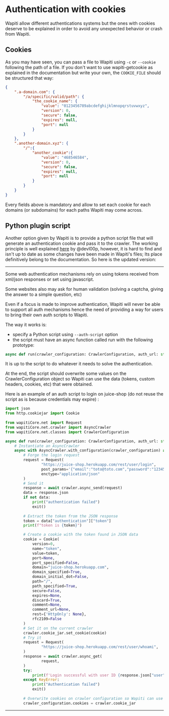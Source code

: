 # Authentication with cookies
Wapiti allow different authentications systems but the ones with cookies deserve to be explained in order to avoid any unexpected behavior or crash from Wapiti. 

## Cookies
As you may have seen, you can pass a file to Wapiti using ``-c`` or ``--cookie`` following the path of a file. If you don't want to use wapiti-getcookie as explained in the documentation but write your own, the ``COOKIE_FILE`` should be structured that way:
```JSON
{
    ".a-domain.com": {
        "/a/specific/valid/path": {
            "the_cookie_name": {
                "value": "0123456789abcdefghijklmnopqrstuvwxyz",
                "version": 0,
                "secure": false,
                "expires": null,
                "port": null
            }
        }
    },
    ".another-domain.xyz": {
        "/":{
            "another_cookie":{
                "value": "468546584",
                "version": 0,
                "secure": false,
                "expires": null,
                "port": null
            }
        }    
    }
}
```
Every fields above is mandatory and allow to set each cookie for each domains (or subdomains) for each paths Wapiti may come across.  

## Python plugin script 

Another option given by Wapiti is to provide a python script file that will generate an authentication cookie and pass it to the crawler. The working principle is well explained [here](https://github.com/wapiti-scanner/wapiti/pull/325) by @devl00p, however, it is hard to find and isn't up to date as some changes have been made in Wapiti's files; Its place definitively belong to the documentation. So here is the updated version:

---

Some web authentication mechanisms rely on using tokens received from xml/json responses or set using javascript.

Some websites also may ask for human validation (solving a captcha, giving the answer to a simple question, etc)

Even if a focus is made to improve authentication, Wapiti will never be able to support all auth mechanisms hence the need of providing a way for users to bring their own auth scripts to Wapiti.

The way it works is:
- specify a Python script using ``--auth-script`` option
- the script must have an async function called run with the following prototype:

```Python
async def run(crawler_configuration: CrawlerConfiguration, auth_url: str, headless: str = "no")
```

It is up to the script to do whatever it needs to solve the authentication.

At the end, the script should overwrite some values on the CrawlerConfiguration object so Wapiti can use the data (tokens, custom headers, cookies, etc) that were obtained.

Here is an example of an auth script to login on juice-shop (do not reuse the script as is because credentials may expire) :
```Python
import json
from http.cookiejar import Cookie
                                                                                                                       
from wapitiCore.net import Request
from wapitiCore.net.crawler import AsyncCrawler
from wapitiCore.net.classes import CrawlerConfiguration

async def run(crawler_configuration: CrawlerConfiguration, auth_url: str,headless: str = "no"):
    # Instantiate an AsyncCrawler
    async with AsyncCrawler.with_configuration(crawler_configuration) as crawler:
        # Forge the login request
        request = Request(                                                                                   
                "https://juice-shop.herokuapp.com/rest/user/login",
                post_params='{"email":"toto@toto.com","password":"123456"}',
                enctype="application/json"
        )
        # Send it
        response = await crawler.async_send(request)
        data = response.json
        if not data:
            print("authentication failed")
            exit()
                                                                                                                       
        # Extract the token from the JSON response
        token = data["authentication"]["token"]
        print(f"token is {token}")

        # Create a cookie with the token found in JSON data
        cookie = Cookie(
            version=0,
            name="token",
            value=token,
            port=None,
            port_specified=False,
            domain="juice-shop.herokuapp.com",
            domain_specified=True,
            domain_initial_dot=False,
            path="/",
            path_specified=True,
            secure=False,
            expires=None,
            discard=True,
            comment=None,
            comment_url=None,
            rest={'HttpOnly': None},
            rfc2109=False
        )                                                                                                              
        # Set it on the current crawler
        crawler.cookie_jar.set_cookie(cookie)
        # Try it
        request = Request(
                "https://juice-shop.herokuapp.com/rest/user/whoami",
        )                                                                                                              
        response = await crawler.async_get(
                request,
        )
        try:
            print(f'Login successful with user ID {response.json["user"]["id"]}')
        except KeyError:
            print("Authentication failed")
            exit()
                                                                                                                       
        # Overwrite cookies on crawler configuration so Wapiti can use them for scanning and attacks
        crawler_configuration.cookies = crawler.cookie_jar
```
---